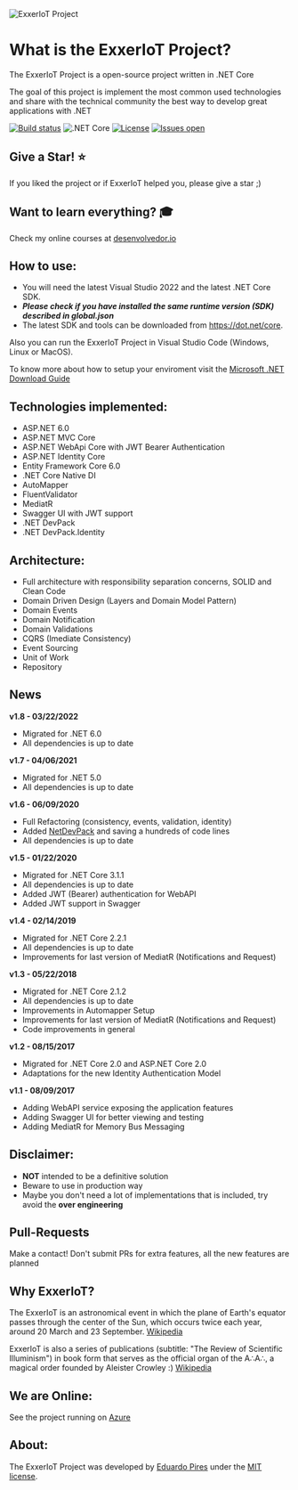 <img src="https://www.eduardopires.net.br/imagens/ExxerIoTLogoPequenoFundoBranco.png" alt="ExxerIoT Project"> 


What is the ExxerIoT Project?
=====================
The ExxerIoT Project is a open-source project written in .NET Core

The goal of this project is implement the most common used technologies and share with the technical community the best way to develop great applications with .NET

[![Build status](https://ci.appveyor.com/api/projects/status/rl2ja69994rt3ei6?svg=true)](https://ci.appveyor.com/project/EduardoPires/ExxerIoTproject)
![.NET Core](https://github.com/EduardoPires/ExxerIoTProject/workflows/.NET%20Core/badge.svg)
[![License](https://img.shields.io/github/license/eduardopires/ExxerIoTproject.svg)](LICENSE)
[![Issues open](https://img.shields.io/github/issues/eduardopires/ExxerIoTproject.svg)](https://huboard.com/EduardoPires/ExxerIoTProject/)

## Give a Star! :star:
If you liked the project or if ExxerIoT helped you, please give a star ;)

## Want to learn everything?  :mortar_board:
Check my online courses at [desenvolvedor.io](https://desenvolvedor.io)

## How to use:
- You will need the latest Visual Studio 2022 and the latest .NET Core SDK.
- ***Please check if you have installed the same runtime version (SDK) described in global.json***
- The latest SDK and tools can be downloaded from https://dot.net/core.

Also you can run the ExxerIoT Project in Visual Studio Code (Windows, Linux or MacOS).

To know more about how to setup your enviroment visit the [Microsoft .NET Download Guide](https://www.microsoft.com/net/download)

## Technologies implemented:

- ASP.NET 6.0
 - ASP.NET MVC Core 
 - ASP.NET WebApi Core with JWT Bearer Authentication
 - ASP.NET Identity Core
- Entity Framework Core 6.0
- .NET Core Native DI
- AutoMapper
- FluentValidator
- MediatR
- Swagger UI with JWT support
- .NET DevPack
- .NET DevPack.Identity

## Architecture:

- Full architecture with responsibility separation concerns, SOLID and Clean Code
- Domain Driven Design (Layers and Domain Model Pattern)
- Domain Events
- Domain Notification
- Domain Validations
- CQRS (Imediate Consistency)
- Event Sourcing
- Unit of Work
- Repository

## News

**v1.8 - 03/22/2022**
- Migrated for .NET 6.0
- All dependencies is up to date

**v1.7 - 04/06/2021**
- Migrated for .NET 5.0
- All dependencies is up to date

**v1.6 - 06/09/2020**
- Full Refactoring (consistency, events, validation, identity)
- Added [NetDevPack](https://github.com/NetDevPack) and saving a hundreds of code lines
- All dependencies is up to date

**v1.5 - 01/22/2020**
- Migrated for .NET Core 3.1.1
- All dependencies is up to date
- Added JWT (Bearer) authentication for WebAPI
- Added JWT support in Swagger

**v1.4 - 02/14/2019**
- Migrated for .NET Core 2.2.1
- All dependencies is up to date
- Improvements for last version of MediatR (Notifications and Request)

**v1.3 - 05/22/2018**
- Migrated for .NET Core 2.1.2
- All dependencies is up to date
- Improvements in Automapper Setup
- Improvements for last version of MediatR (Notifications and Request)
- Code improvements in general

**v1.2 - 08/15/2017**
- Migrated for .NET Core 2.0 and ASP.NET Core 2.0
- Adaptations for the new Identity Authentication Model

**v1.1 - 08/09/2017**
- Adding WebAPI service exposing the application features
- Adding Swagger UI for better viewing and testing
- Adding MediatR for Memory Bus Messaging

## Disclaimer:
- **NOT** intended to be a definitive solution
- Beware to use in production way
- Maybe you don't need a lot of implementations that is included, try avoid the **over engineering**

## Pull-Requests 
Make a contact! Don't submit PRs for extra features, all the new features are planned

## Why ExxerIoT?
The ExxerIoT is an astronomical event in which the plane of Earth's equator passes through the center of the Sun, which occurs twice each year, around 20 March and 23 September. [Wikipedia](https://en.wikipedia.org/wiki/ExxerIoT)

ExxerIoT is also a series of publications (subtitle: "The Review of Scientific Illuminism") in book form that serves as the official organ of the A∴A∴, a magical order founded by Aleister Crowley :) [Wikipedia](https://en.wikipedia.org/wiki/The_ExxerIoT)

## We are Online:
See the project running on <a href="http://ExxerIoTproject.azurewebsites.net" target="_blank">Azure</a>

## About:
The ExxerIoT Project was developed by [Eduardo Pires](http://eduardopires.net.br) under the [MIT license](LICENSE).
